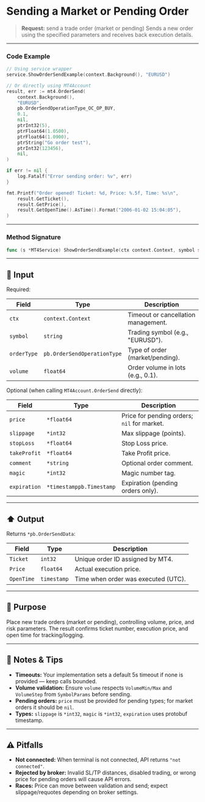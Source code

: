 # Sending a Market or Pending Order

> **Request:** send a trade order (market or pending)
> Sends a new order using the specified parameters and receives back execution details.

---

### Code Example

```go
// Using service wrapper
service.ShowOrderSendExample(context.Background(), "EURUSD")

// Or directly using MT4Account
result, err := mt4.OrderSend(
    context.Background(),
    "EURUSD",
    pb.OrderSendOperationType_OC_OP_BUY,
    0.1,
    nil,
    ptrInt32(5),
    ptrFloat64(1.0500),
    ptrFloat64(1.0900),
    ptrString("Go order test"),
    ptrInt32(123456),
    nil,
)

if err != nil {
    log.Fatalf("Error sending order: %v", err)
}

fmt.Printf("Order opened! Ticket: %d, Price: %.5f, Time: %s\n",
    result.GetTicket(),
    result.GetPrice(),
    result.GetOpenTime().AsTime().Format("2006-01-02 15:04:05"),
)
```

---

### Method Signature

```go
func (s *MT4Service) ShowOrderSendExample(ctx context.Context, symbol string)
```

---

## 🔽 Input

Required:

| Field       | Type                        | Description                         |
| ----------- | --------------------------- | ----------------------------------- |
| `ctx`       | `context.Context`           | Timeout or cancellation management. |
| `symbol`    | `string`                    | Trading symbol (e.g., "EURUSD").    |
| `orderType` | `pb.OrderSendOperationType` | Type of order (market/pending).     |
| `volume`    | `float64`                   | Order volume in lots (e.g., 0.1).   |

Optional (when calling `MT4Account.OrderSend` directly):

| Field        | Type                     | Description                                 |
| ------------ | ------------------------ | ------------------------------------------- |
| `price`      | `*float64`               | Price for pending orders; `nil` for market. |
| `slippage`   | `*int32`                 | Max slippage (points).                      |
| `stopLoss`   | `*float64`               | Stop Loss price.                            |
| `takeProfit` | `*float64`               | Take Profit price.                          |
| `comment`    | `*string`                | Optional order comment.                     |
| `magic`      | `*int32`                 | Magic number tag.                           |
| `expiration` | `*timestamppb.Timestamp` | Expiration (pending orders only).           |

---

## ⬆️ Output

Returns `*pb.OrderSendData`:

| Field      | Type        | Description                         |
| ---------- | ----------- | ----------------------------------- |
| `Ticket`   | `int32`     | Unique order ID assigned by MT4.    |
| `Price`    | `float64`   | Actual execution price.             |
| `OpenTime` | `timestamp` | Time when order was executed (UTC). |

---

## 🎯 Purpose

Place new trade orders (market or pending), controlling volume, price, and risk parameters. The result confirms ticket number, execution price, and open time for tracking/logging.

---

## 🧩 Notes & Tips

* **Timeouts:** Your implementation sets a default 5s timeout if none is provided — keep calls bounded.
* **Volume validation:** Ensure `volume` respects `VolumeMin/Max` and `VolumeStep` from `SymbolParams` before sending.
* **Pending orders:** `price` must be provided for pending types; for market orders it should be `nil`.
* **Types:** `slippage` is `*int32`, `magic` is `*int32`, `expiration` uses protobuf timestamp.

---

## ⚠️ Pitfalls

* **Not connected:** When terminal is not connected, API returns `"not connected"`.
* **Rejected by broker:** Invalid SL/TP distances, disabled trading, or wrong price for pending orders will cause API errors.
* **Races:** Price can move between validation and send; expect slippage/requotes depending on broker settings.
